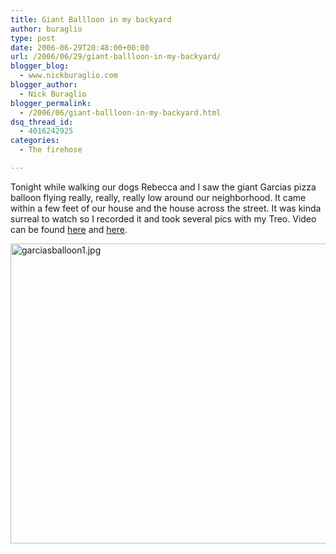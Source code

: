 ```yaml
---
title: Giant Ballloon in my backyard
author: buraglio
type: post
date: 2006-06-29T20:48:00+00:00
url: /2006/06/29/giant-ballloon-in-my-backyard/
blogger_blog:
  - www.nickburaglio.com
blogger_author:
  - Nick Buraglio
blogger_permalink:
  - /2006/06/giant-ballloon-in-my-backyard.html
dsq_thread_id:
  - 4016242925
categories:
  - The firehose

---
```

Tonight while walking our dogs Rebecca and I saw the giant Garcias pizza balloon flying really, really, really low around our neighborhood. It came within a few feet of our house and the house across the street. It was kinda surreal to watch so I recorded it and took several pics with my Treo. Video can be found [here][1] and [here][2].

<img alt="garciasballoon1.jpg" src="http://www.buraglio.com/nick/images/garciasballoon1.jpg" width="640" height="480" />

 [1]: http://buraglio.com/nick/images/garciasballoon1.3g2
 [2]: http://buraglio.com/nick/images/garciasballoon2.3g2